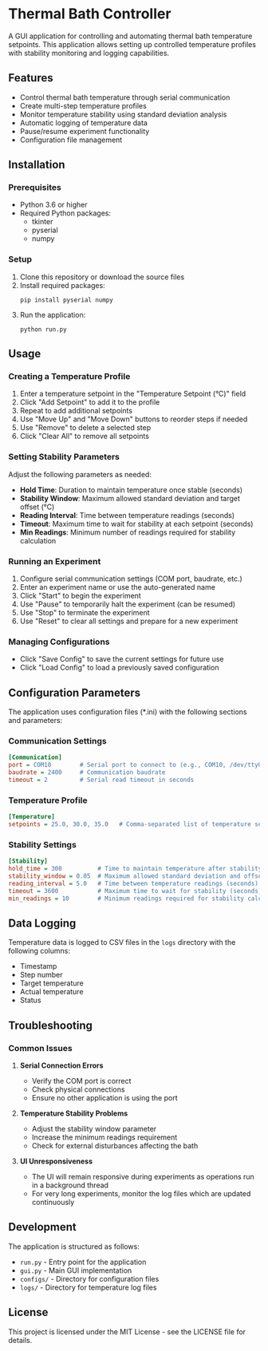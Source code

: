 # Thermal Bath Controller

A GUI application for controlling and automating thermal bath temperature setpoints. This application allows setting up controlled temperature profiles with stability monitoring and logging capabilities.

## Features

- Control thermal bath temperature through serial communication
- Create multi-step temperature profiles
- Monitor temperature stability using standard deviation analysis
- Automatic logging of temperature data
- Pause/resume experiment functionality
- Configuration file management

## Installation

### Prerequisites

- Python 3.6 or higher
- Required Python packages:
  - tkinter
  - pyserial
  - numpy

### Setup

1. Clone this repository or download the source files
2. Install required packages:
   ```
   pip install pyserial numpy
   ```
3. Run the application:
   ```
   python run.py
   ```

## Usage

### Creating a Temperature Profile

1. Enter a temperature setpoint in the "Temperature Setpoint (°C)" field
2. Click "Add Setpoint" to add it to the profile
3. Repeat to add additional setpoints
4. Use "Move Up" and "Move Down" buttons to reorder steps if needed
5. Use "Remove" to delete a selected step
6. Click "Clear All" to remove all setpoints

### Setting Stability Parameters

Adjust the following parameters as needed:

- **Hold Time**: Duration to maintain temperature once stable (seconds)
- **Stability Window**: Maximum allowed standard deviation and target offset (°C)
- **Reading Interval**: Time between temperature readings (seconds)
- **Timeout**: Maximum time to wait for stability at each setpoint (seconds)
- **Min Readings**: Minimum number of readings required for stability calculation

### Running an Experiment

1. Configure serial communication settings (COM port, baudrate, etc.)
2. Enter an experiment name or use the auto-generated name
3. Click "Start" to begin the experiment
4. Use "Pause" to temporarily halt the experiment (can be resumed)
5. Use "Stop" to terminate the experiment
6. Use "Reset" to clear all settings and prepare for a new experiment

### Managing Configurations

- Click "Save Config" to save the current settings for future use
- Click "Load Config" to load a previously saved configuration

## Configuration Parameters

The application uses configuration files (*.ini) with the following sections and parameters:

### Communication Settings

```ini
[Communication]
port = COM10        # Serial port to connect to (e.g., COM10, /dev/ttyUSB0)
baudrate = 2400     # Communication baudrate
timeout = 2         # Serial read timeout in seconds
```

### Temperature Profile

```ini
[Temperature]
setpoints = 25.0, 30.0, 35.0   # Comma-separated list of temperature setpoints
```

### Stability Settings

```ini
[Stability]
hold_time = 300          # Time to maintain temperature after stability (seconds)
stability_window = 0.05  # Maximum allowed standard deviation and offset (°C)
reading_interval = 5.0   # Time between temperature readings (seconds)
timeout = 3600           # Maximum time to wait for stability (seconds)
min_readings = 10        # Minimum readings required for stability calculation
```

## Data Logging

Temperature data is logged to CSV files in the `logs` directory with the following columns:

- Timestamp
- Step number
- Target temperature
- Actual temperature
- Status

## Troubleshooting

### Common Issues

1. **Serial Connection Errors**
   - Verify the COM port is correct
   - Check physical connections
   - Ensure no other application is using the port

2. **Temperature Stability Problems**
   - Adjust the stability window parameter
   - Increase the minimum readings requirement
   - Check for external disturbances affecting the bath

3. **UI Unresponsiveness**
   - The UI will remain responsive during experiments as operations run in a background thread
   - For very long experiments, monitor the log files which are updated continuously

## Development

The application is structured as follows:

- `run.py` - Entry point for the application
- `gui.py` - Main GUI implementation
- `configs/` - Directory for configuration files
- `logs/` - Directory for temperature log files

## License

This project is licensed under the MIT License - see the LICENSE file for details.